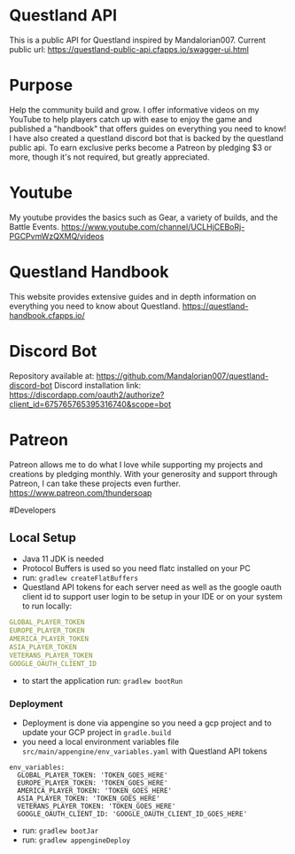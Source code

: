 # Questland API
This is a public API for Questland inspired by Mandalorian007. 
Current public url: https://questland-public-api.cfapps.io/swagger-ui.html

# Purpose
Help the community build and grow. I offer informative videos on my
YouTube to help players catch up with ease to enjoy the game and
published a "handbook" that offers guides on everything you need
to know! I have also created a questland discord bot that is backed by
the questland public api. To earn exclusive perks become a Patreon by pledging
$3 or more, though it's not required, but greatly appreciated.

# Youtube
My youtube provides the basics such as Gear, a variety of builds,
and the Battle Events.
https://www.youtube.com/channel/UCLHjCEBoRj-PGCPvmWzQXMQ/videos

# Questland Handbook
This website provides extensive guides and in depth information on everything you need to know about Questland.
https://questland-handbook.cfapps.io/

# Discord Bot
Repository available at: https://github.com/Mandalorian007/questland-discord-bot
Discord installation link: https://discordapp.com/oauth2/authorize?client_id=675765765395316740&scope=bot

# Patreon
Patreon allows me to do what I love while supporting my projects
and creations by pledging monthly. With your generosity and support 
through Patreon, I can take these projects even further.
https://www.patreon.com/thundersoap

#Developers

## Local Setup
- Java 11 JDK is needed
- Protocol Buffers is used so you need flatc installed on your PC
- run: `gradlew createFlatBuffers`
- Questland API tokens for each server need as well as the google oauth client id to support user login to be setup in your IDE or on your system to run locally: 
```yaml
GLOBAL_PLAYER_TOKEN
EUROPE_PLAYER_TOKEN
AMERICA_PLAYER_TOKEN
ASIA_PLAYER_TOKEN
VETERANS_PLAYER_TOKEN
GOOGLE_OAUTH_CLIENT_ID
```
- to start the application run: `gradlew bootRun`


### Deployment
- Deployment is done via appengine so you need a gcp project and to update your GCP project in `gradle.build`
- you need a local environment variables file `src/main/appengine/env_variables.yaml` with Questland API tokens
```$yaml
env_variables:
  GLOBAL_PLAYER_TOKEN: 'TOKEN_GOES_HERE'
  EUROPE_PLAYER_TOKEN: 'TOKEN_GOES_HERE'
  AMERICA_PLAYER_TOKEN: 'TOKEN_GOES_HERE'
  ASIA_PLAYER_TOKEN: 'TOKEN_GOES_HERE'
  VETERANS_PLAYER_TOKEN: 'TOKEN_GOES_HERE'
  GOOGLE_OAUTH_CLIENT_ID: 'GOOGLE_OAUTH_CLIENT_ID_GOES_HERE'
```
- run: `gradlew bootJar`
- run: `gradlew appengineDeploy`